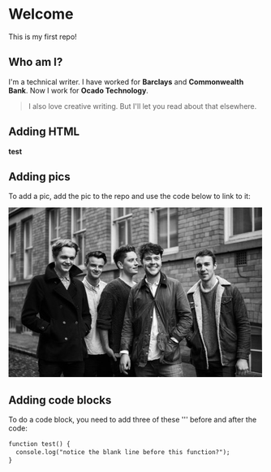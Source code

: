 # Welcome
This is my first repo! 

## Who am I?

I'm a technical writer. I have worked for **Barclays** and **Commonwealth Bank**. Now I work for **Ocado Technology**.

> I also love creative writing. But I'll let you read about that elsewhere.

## Adding HTML

<html><b>test</b></html>

## Adding pics

To add a pic, add the pic to the repo and use the code below to link to it:

![pic](https://github.com/hazzabee/hello-world/blob/master/Amber-Run.jpeg?raw=true "This is the pic")

## Adding code blocks

To do a code block, you need to add three of these ''' before and after the code:

```
function test() {
  console.log("notice the blank line before this function?");
}
```
